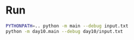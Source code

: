 # Run

```zsh
PYTHONPATH=.. python -m main --debug input.txt
python -m day10.main --debug day10/input.txt
```
